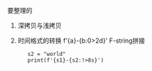 要整理的
1. 深拷贝与浅拷贝
2. 时间格式的转换 f'{a}-{b:0>2d}' F-string拼接 

    ```s1 = "Hello"
       s2 = "world"
       print(f'{s1}-{s2:!>8s}')
    ```

